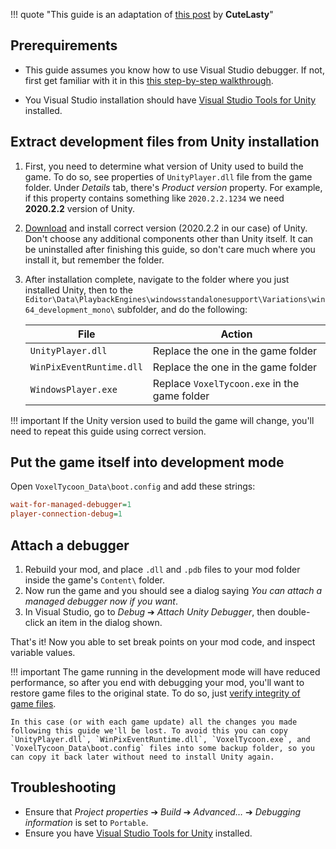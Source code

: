 !!! quote "This guide is an adaptation of [this post](https://ludeon.com/forums/index.php?topic=51589.0) by **CuteLasty**"

## Prerequirements

* This guide assumes you know how to use Visual Studio debugger. If not, first get familiar with it in this [this step-by-step walkthrough](https://docs.microsoft.com/en-us/visualstudio/get-started/csharp/tutorial-debugger?view=vs-2019).

* You Visual Studio installation should have [Visual Studio Tools for Unity][1] installed.

## Extract development files from Unity installation

1. First, you need to determine what version of Unity used to build the game. To do so, see properties of `UnityPlayer.dll` file from the game folder. Under *Details* tab, there's *Product version* property. For example, if this property contains something like `2020.2.2.1234` we need **2020.2.2** version of Unity.
1. [Download](https://unity3d.com/get-unity/download/archive) and install correct version (2020.2.2 in our case) of Unity. Don't choose any additional components other than Unity itself. It can be uninstalled after finishing this guide, so don't care much where you install it, but remember the folder.
1. After installation complete, navigate to the folder where you just installed Unity, then to the `Editor\Data\PlaybackEngines\windowsstandalonesupport\Variations\win64_development_mono\` subfolder, and do the following:

    | File | Action |
    | - | - |
    | `UnityPlayer.dll` | Replace the one in the game folder |
    | `WinPixEventRuntime.dll` | Replace the one in the game folder |
    | `WindowsPlayer.exe` | Replace `VoxelTycoon.exe` in the game folder |
 <!-- copy `UnityPlayer.dll`, `WinPixEventRuntime.dll`, and `WindowsPlayer.exe` into the game folder, overwriting original files. Then rename `WindowsPlayer.exe` to `VoxelTycoon.exe`. After that, Unity can be uninstalled. -->

!!! important
    If the Unity version used to build the game will change, you'll need to repeat this guide using correct version.

## Put the game itself into development mode

Open `VoxelTycoon_Data\boot.config` and add these strings:

```ini
wait-for-managed-debugger=1
player-connection-debug=1
```

## Attach a debugger

1. Rebuild your mod, and place `.dll` and `.pdb` files to your mod folder inside the game's `Content\` folder.
1. Now run the game and you should see a dialog saying *You can attach a managed debugger now if you want*.
1. In Visual Studio, go to *Debug* ➔ *Attach Unity Debugger*, then double-click an item in the dialog shown.

That's it! Now you able to set break points on your mod code, and inspect variable values.

!!! important
    The game running in the development mode will have reduced performance, so after you end with debugging your mod, you'll want to restore game files to the original state. To do so, just [verify integrity of game files](https://support.steampowered.com/kb_article.php?ref=2037-QEUH-3335).

    In this case (or with each game update) all the changes you made following this guide we'll be lost. To avoid this you can copy `UnityPlayer.dll`, `WinPixEventRuntime.dll`, `VoxelTycoon.exe`, and `VoxelTycoon_Data\boot.config` files into some backup folder, so you can copy it back later without need to install Unity again.

## Troubleshooting
* Ensure that *Project properties* ➔ *Build* ➔ *Advanced…* ➔ *Debugging information* is set to `Portable`.
* Ensure you have [Visual Studio Tools for Unity][1] installed.

[1]: https://docs.microsoft.com/en-us/visualstudio/gamedev/unity/get-started/getting-started-with-visual-studio-tools-for-unity